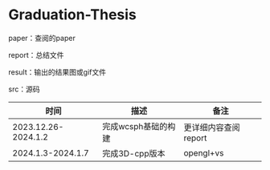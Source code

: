 # Graduation-Thesis

paper：查阅的paper

report：总结文件

result：输出的结果图或gif文件

src：源码

| 时间                | 描述                | 备注                 |
| ------------------- | ------------------- | -------------------- |
| 2023.12.26-2024.1.2 | 完成wcsph基础的构建 | 更详细内容查阅report |
|2024.1.3-2024.1.7|完成3D-cpp版本|opengl+vs|

